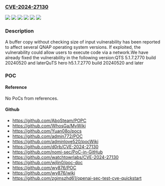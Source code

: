 ### [CVE-2024-27130](https://cve.mitre.org/cgi-bin/cvename.cgi?name=CVE-2024-27130)
![](https://img.shields.io/static/v1?label=Product&message=QTS&color=blue)
![](https://img.shields.io/static/v1?label=Product&message=QuTS%20hero&color=blue)
![](https://img.shields.io/static/v1?label=Version&message=5.1.x%3C%205.1.7.2770%20build%2020240520%20&color=brighgreen)
![](https://img.shields.io/static/v1?label=Version&message=h5.1.x%3C%20h5.1.7.2770%20build%2020240520%20&color=brighgreen)
![](https://img.shields.io/static/v1?label=Vulnerability&message=CWE-120&color=brighgreen)
![](https://img.shields.io/static/v1?label=Vulnerability&message=CWE-121&color=brighgreen)

### Description

A buffer copy without checking size of input vulnerability has been reported to affect several QNAP operating system versions. If exploited, the vulnerability could allow users to execute code via a network.We have already fixed the vulnerability in the following version:QTS 5.1.7.2770 build 20240520 and laterQuTS hero h5.1.7.2770 build 20240520 and later

### POC

#### Reference
No PoCs from references.

#### Github
- https://github.com/AboSteam/POPC
- https://github.com/WhosGa/MyWiki
- https://github.com/Yuan08o/pocs
- https://github.com/admin772/POC
- https://github.com/adminlove520/pocWiki
- https://github.com/d0rb/CVE-2024-27130
- https://github.com/nomi-sec/PoC-in-GitHub
- https://github.com/watchtowrlabs/CVE-2024-27130
- https://github.com/wjlin0/poc-doc
- https://github.com/wy876/POC
- https://github.com/wy876/wiki
- https://github.com/zgimszhd61/openai-sec-test-cve-quickstart

